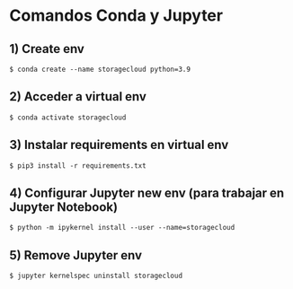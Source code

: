 # Comandos Conda y Jupyter

## 1) Create env
`$ conda create --name storagecloud python=3.9`  

## 2) Acceder a virtual env
`$ conda activate storagecloud`  

## 3) Instalar requirements en virtual env
`$ pip3 install -r requirements.txt`  

## 4) Configurar Jupyter new env (para trabajar en Jupyter Notebook)
`$ python -m ipykernel install --user --name=storagecloud`  

## 5) Remove Jupyter env
`$ jupyter kernelspec uninstall storagecloud`  

